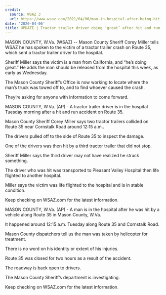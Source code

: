 ```yaml
---
credit:
  source: WSAZ 3
  url: https://www.wsaz.com/2021/04/06/man-in-hospital-after-being-hit-on-route-35/
date: '2020-04-06'
title: UPDATE | Tractor trailer driver doing ‘great’ after hit and run sends him to hospital
---
```

MASON COUNTY, W.Va. (WSAZ) -- Mason County Sheriff Corey Miller tells WSAZ he has spoken to the victim of a tractor trailer crash on Route 35, which sent a tractor trailer driver to the hospital.

Sheriff Miller says the victim is a man from California, and “he’s doing great.” He adds the man should be released from the hospital this week, as early as Wednesday.

The Mason County Sheriff’s Office is now working to locate where the man’s truck was towed off to, and to find whoever caused the crash.

They’re asking for anyone with information to come forward.

MASON COUNTY, W.Va. (AP) - A tractor trailer driver is in the hospital Tuesday morning after a hit and run accident on Route 35.

Mason County Sheriff Corey Miller says two tractor trailers collided on Route 35 near Cornstalk Road around 12:15 a.m..

The drivers pulled off to the side of Route 35 to inspect the damage.

One of the drivers was then hit by a third tractor trailer that did not stop.

Sheriff Miller says the third driver may not have realized he struck something.

The driver who was hit was transported to Pleasant Valley Hospital then life flighted to another hospital.

Miller says the victim was life flighted to the hospital and is in stable condition.

Keep checking on WSAZ.com for the latest information.

MASON COUNTY, W.Va. (AP) - A man is in the hospital after he was hit by a vehicle along Route 35 in Mason County, W.Va.

It happened around 12:15 a.m. Tuesday along Route 35 and Cornstalk Road.

Mason County dispatchers tell us the man was taken by helicopter for treatment.

There is no word on his identity or extent of his injuries.

Route 35 was closed for two hours as a result of the accident.

The roadway is back open to drivers.

The Mason County Sheriff’s department is investigating.

Keep checking on WSAZ.com for the latest information.

